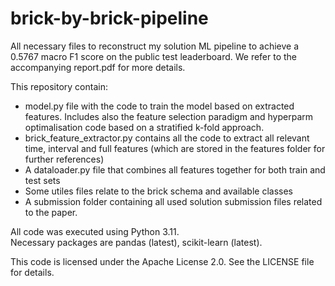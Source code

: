 # brick-by-brick-pipeline

All necessary files to reconstruct my solution ML pipeline to achieve a 0.5767 macro F1 score on the public test leaderboard.
We refer to the accompanying report.pdf for more details.

This repository contain:
- model.py file with the code to train the model based on extracted features. Includes also the feature selection paradigm and hyperparm optimalisation code based on a stratified k-fold approach.
- brick_feature_extractor.py contains all the code to extract all relevant time, interval and full features (which are stored in the features folder for further references)
- A dataloader.py file that combines all features together for both train and test sets
- Some utiles files relate to the brick schema and available classes
- A submission folder containing all used solution submission files related to the paper.


All code was executed using Python 3.11. </br> Necessary packages are pandas (latest), scikit-learn (latest).


This code is licensed under the Apache License 2.0. See the LICENSE file for details.